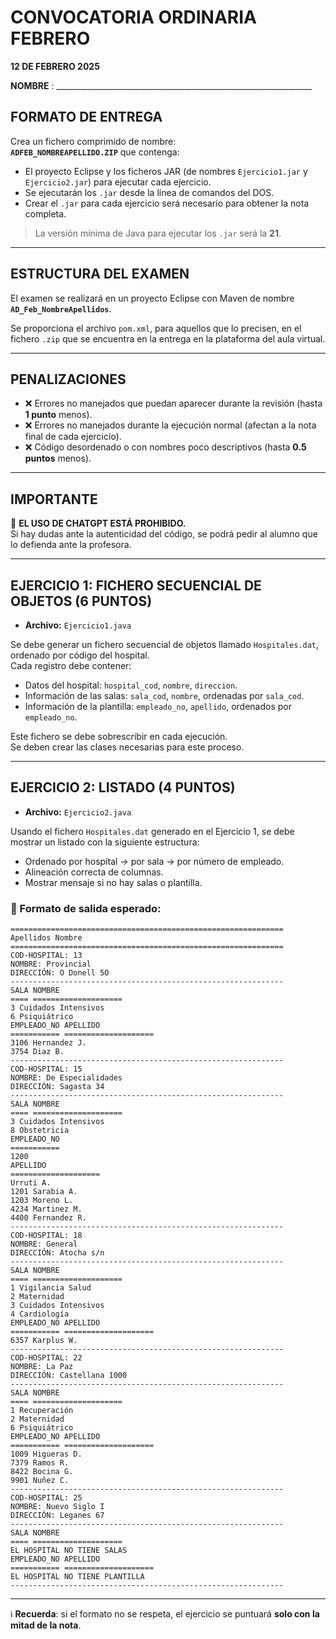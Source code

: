 # CONVOCATORIA ORDINARIA FEBRERO  
**12 DE FEBRERO 2025**

**NOMBRE** : ________________________________________________________________

## FORMATO DE ENTREGA

Crea un fichero comprimido de nombre:  
**`ADFEB_NOMBREAPELLIDO.ZIP`** que contenga:

- El proyecto Eclipse y los ficheros JAR (de nombres `Ejercicio1.jar` y `Ejercicio2.jar`) para ejecutar cada ejercicio.
- Se ejecutarán los `.jar` desde la línea de comandos del DOS.
- Crear el `.jar` para cada ejercicio será necesario para obtener la nota completa.

> La versión mínima de Java para ejecutar los `.jar` será la **21**.

---

## ESTRUCTURA DEL EXAMEN

El examen se realizará en un proyecto Eclipse con Maven de nombre  
**`AD_Feb_NombreApellidos`**.

Se proporciona el archivo `pom.xml`, para aquellos que lo precisen, en el fichero `.zip` que se encuentra en la entrega en la plataforma del aula virtual.

---

## PENALIZACIONES

- ❌ Errores no manejados que puedan aparecer durante la revisión (hasta **1 punto** menos).
- ❌ Errores no manejados durante la ejecución normal (afectan a la nota final de cada ejercicio).
- ❌ Código desordenado o con nombres poco descriptivos (hasta **0.5 puntos** menos).

---

## IMPORTANTE  
🚫 **EL USO DE CHATGPT ESTÁ PROHIBIDO.**  
Si hay dudas ante la autenticidad del código, se podrá pedir al alumno que lo defienda ante la profesora.

---

## EJERCICIO 1: FICHERO SECUENCIAL DE OBJETOS (**6 PUNTOS**)

- **Archivo:** `Ejercicio1.java`

Se debe generar un fichero secuencial de objetos llamado `Hospitales.dat`, ordenado por código del hospital.  
Cada registro debe contener:

- Datos del hospital: `hospital_cod`, `nombre`, `direccion`.
- Información de las salas: `sala_cod`, `nombre`, ordenadas por `sala_cod`.
- Información de la plantilla: `empleado_no`, `apellido`, ordenados por `empleado_no`.

Este fichero se debe sobrescribir en cada ejecución.  
Se deben crear las clases necesarias para este proceso.

---

## EJERCICIO 2: LISTADO (**4 PUNTOS**)

- **Archivo:** `Ejercicio2.java`

Usando el fichero `Hospitales.dat` generado en el Ejercicio 1, se debe mostrar un listado con la siguiente estructura:

- Ordenado por hospital → por sala → por número de empleado.
- Alineación correcta de columnas.
- Mostrar mensaje si no hay salas o plantilla.

### 📄 Formato de salida esperado:
```
=============================================================
Apellidos Nombre
=============================================================
COD-HOSPITAL: 13
NOMBRE: Provincial
DIRECCIÓN: O Donell 5O
-------------------------------------------------------------
SALA NOMBRE
==== ====================
3 Cuidados Intensivos
6 Psiquiátrico
EMPLEADO_NO APELLIDO
=========== ====================
3106 Hernandez J.
3754 Diaz B.
-------------------------------------------------------------
COD-HOSPITAL: 15
NOMBRE: De Especialidades
DIRECCIÓN: Sagasta 34
-------------------------------------------------------------
SALA NOMBRE
==== ====================
3 Cuidados Intensivos
8 Obstetricia
EMPLEADO_NO
===========
1200
APELLIDO
====================
Urruti A.
1201 Sarabia A.
1203 Moreno L.
4234 Martinez M.
4400 Fernandez R.
-------------------------------------------------------------
COD-HOSPITAL: 18
NOMBRE: General
DIRECCIÓN: Atocha s/n
-------------------------------------------------------------
SALA NOMBRE
==== ====================
1 Vigilancia Salud
2 Maternidad
3 Cuidados Intensivos
4 Cardiología
EMPLEADO_NO APELLIDO
=========== ====================
6357 Karplus W.
-------------------------------------------------------------
COD-HOSPITAL: 22
NOMBRE: La Paz
DIRECCIÓN: Castellana 1000
-------------------------------------------------------------
SALA NOMBRE
==== ====================
1 Recuperación
2 Maternidad
6 Psiquiátrico
EMPLEADO_NO APELLIDO
=========== ====================
1009 Higueras D.
7379 Ramos R.
8422 Bocina G.
9901 Nuñez C.
-------------------------------------------------------------
COD-HOSPITAL: 25
NOMBRE: Nuevo Siglo I
DIRECCIÓN: Leganes 67
-------------------------------------------------------------
SALA NOMBRE
==== ====================
EL HOSPITAL NO TIENE SALAS
EMPLEADO_NO APELLIDO
=========== ====================
EL HOSPITAL NO TIENE PLANTILLA
-------------------------------------------------------------
```

---

ℹ️ **Recuerda**: si el formato no se respeta, el ejercicio se puntuará **solo con la mitad de la nota**.
